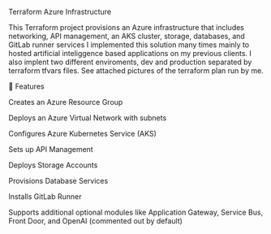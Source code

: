Terraform Azure Infrastructure

This Terraform project provisions an Azure infrastructure that includes networking, API management, an AKS cluster, storage, databases, and GitLab runner services
I implemented this solution many times mainly to hosted artificial inteliggence based applications on my previous clients.
I also implent two different enviroments, dev and production separated by terraform tfvars files. See attached pictures of the terraform plan run by me.

🚀 Features

Creates an Azure Resource Group

Deploys an Azure Virtual Network with subnets

Configures Azure Kubernetes Service (AKS)

Sets up API Management

Deploys Storage Accounts

Provisions Database Services

Installs GitLab Runner

Supports additional optional modules like Application Gateway, Service Bus, Front Door, and OpenAI (commented out by default)
